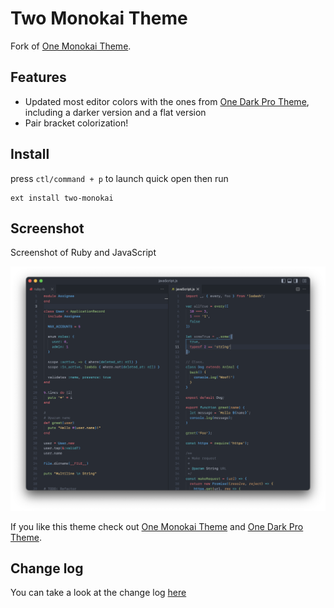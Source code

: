 # Two Monokai Theme

Fork of [One Monokai Theme](https://github.com/azemoh/vscode-one-monokai).

<!-- [![Version](https://vsmarketplacebadge.apphb.com/version/azemoh.one-monokai.svg)](https://marketplace.visualstudio.com/items?itemName=azemoh.one-monokai) -->
<!-- [![Installs](https://vsmarketplacebadge.apphb.com/installs/azemoh.one-monokai.svg)](https://marketplace.visualstudio.com/items?itemName=azemoh.one-monokai) -->
<!-- [![Ratings](https://vsmarketplacebadge.apphb.com/rating/azemoh.one-monokai.svg)](https://marketplace.visualstudio.com/items?itemName=azemoh.one-monokai) -->
<!-- [![GitHub stars](https://img.shields.io/github/stars/azemoh/vscode-one-monokai.svg?style=social&label=Star&maxAge=2592000)](https://github.com/azemoh/vscode-one-monokai) -->


## Features
- Updated most editor colors with the ones from [One Dark Pro Theme](https://github.com/Binaryify/OneDark-Pro.git), including a darker version and a flat version
- Pair bracket colorization!

## Install

press `ctl/command + p` to launch quick open then run
```
ext install two-monokai
```

## Screenshot
Screenshot of Ruby and JavaScript

![Theme Screenshot](screenshot-v0.1.0.png)

If you like this theme check out [One Monokai Theme](https://github.com/azemoh/vscode-one-monokai) and [One Dark Pro Theme](https://github.com/Binaryify/OneDark-Pro.git).


## Change log
You can take a look at the change log [here](https://github.com/kmnhan/vscode-two-monokai/blob/master/CHANGELOG.md)
